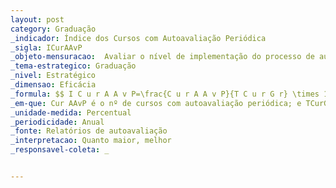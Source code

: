 ```yaml
---
layout: post
category: Graduação
_indicador: Índice dos Cursos com Autoavaliação Periódica
_sigla: ICurAAvP
_objeto-mensuracao:  Avaliar o nível de implementação do processo de autoavaliação dos cursos de graduação
_tema-estrategico: Graduação
_nivel: Estratégico
_dimensao: Eficácia
_formula: $$ I C u r A A v P=\frac{C u r A A v P}{T C u r G r} \times 100 $$
_em-que: Cur AAvP é o nº de cursos com autoavaliação periódica; e TCurGr é o nº total de cursos de graduação.
_unidade-medida: Percentual
_periodicidade: Anual
_fonte: Relatórios de autoavaliação
_interpretacao: Quanto maior, melhor
_responsavel-coleta: _


---
```

